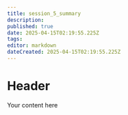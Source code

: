 ```yaml
---
title: session_5_summary
description: 
published: true
date: 2025-04-15T02:19:55.225Z
tags: 
editor: markdown
dateCreated: 2025-04-15T02:19:55.225Z
---
```


# Header
Your content here